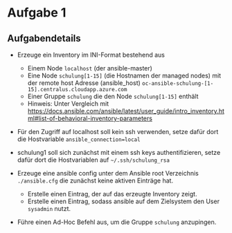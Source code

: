 # Aufgabe 1
## Aufgabendetails

* Erzeuge ein Inventory im INI-Format bestehend aus
  * Einem Node `localhost` (der ansible-master)
  * Eine Node `schulung[1-15]` (die Hostnamen der managed nodes) mit der remote host Adresse (ansible_host) `oc-ansible-schulung-[1-15].centralus.cloudapp.azure.com`
  * Einer Gruppe `schulung` die den Node `schulung[1-15]` enthält
  * Hinweis: Unter Vergleich mit https://docs.ansible.com/ansible/latest/user_guide/intro_inventory.html#list-of-behavioral-inventory-parameters

* Für den Zugriff auf localhost soll kein ssh verwenden, setze dafür dort die Hostvariable `ansible_connection=local`
* schulung1 soll sich zunächst mit einem ssh keys authentifizieren, setze dafür dort die Hostvariablen auf `~/.ssh/schulung_rsa`
* Erzeuge eine ansible config unter dem Ansible root Verzeichnis `./ansible.cfg` die zunächst keine aktiven Einträge hat.
  * Erstelle einen Eintrag, der auf das erzeugte Inventory zeigt.
  * Erstelle einen Eintrag, sodass ansible auf dem Zielsystem den User `sysadmin` nutzt.
* Führe einen Ad-Hoc Befehl aus, um die Gruppe `schulung` anzupingen.